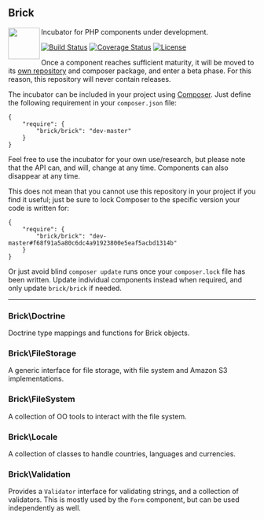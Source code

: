 ## Brick

<img src="https://raw.githubusercontent.com/brick/brick/master/logo.png" alt="" align="left" height="64">

Incubator for PHP components under development.

[![Build Status](https://travis-ci.org/brick/brick.svg?branch=master)](https://travis-ci.org/brick/brick)
[![Coverage Status](https://coveralls.io/repos/brick/brick/badge.svg?branch=master)](https://coveralls.io/r/brick/brick)
[![License](https://img.shields.io/badge/license-MIT-blue.svg)](http://opensource.org/licenses/MIT)

Once a component reaches sufficient maturity, it will be moved to its [own repository](https://github.com/brick)
and composer package, and enter a beta phase. For this reason, this repository will never contain releases.

The incubator can be included in your project using [Composer](https://getcomposer.org/).
Just define the following requirement in your `composer.json` file:

    {
        "require": {
            "brick/brick": "dev-master"
        }
    }

Feel free to use the incubator for your own use/research, but please note that the API can, and will,
change at any time. Components can also disappear at any time.

This does not mean that you cannot use this repository in your project if you find it useful;
just be sure to lock Composer to the specific version your code is written for:

    {
        "require": {
            "brick/brick": "dev-master#f68f91a5a80c6dc4a91923800e5eaf5acbd1314b"
        }
    }

Or just avoid blind `composer update` runs once your `composer.lock` file has been written.
Update individual components instead when required, and only update `brick/brick` if needed.

---

### Brick\Doctrine

Doctrine type mappings and functions for Brick objects.

### Brick\FileStorage

A generic interface for file storage, with file system and Amazon S3 implementations.

### Brick\FileSystem

A collection of OO tools to interact with the file system.

### Brick\Locale

A collection of classes to handle countries, languages and currencies.

### Brick\Validation

Provides a `Validator` interface for validating strings, and a collection of validators. This is mostly used by the `Form` component, but can be used independently as well.
